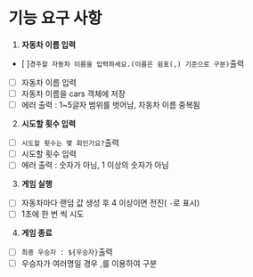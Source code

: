 # 기능 요구 사항

1. **자동차 이름 입력**

- [ ]`경주할 자동차 이름을 입력하세요.(이름은 쉼표(,) 기준으로 구분)`출력
- [ ] 자동차 이름 입력
- [ ] 자동차 이름을 cars 객체에 저장
- [ ] 에러 출력 : 1~5글자 범위를 벗어남, 자동차 이름 중복됨

2. **시도할 횟수 입력**

- [ ] `시도할 횟수는 몇 회인가요?`출력
- [ ] 시도할 횟수 입력
- [ ] 에러 출력 : 숫자가 아님, 1 이상의 숫자가 아님

3. **게임 실행**

- [ ] 자동차마다 랜덤 값 생성 후 4 이상이면 전진( `-`로 표시)
- [ ] 1초에 한 번 씩 시도

4. **게임 종료**

- [ ] `최종 우승자 : ${우승자}`출력
- [ ] 우승자가 여러명일 경우 ,를 이용하여 구분
